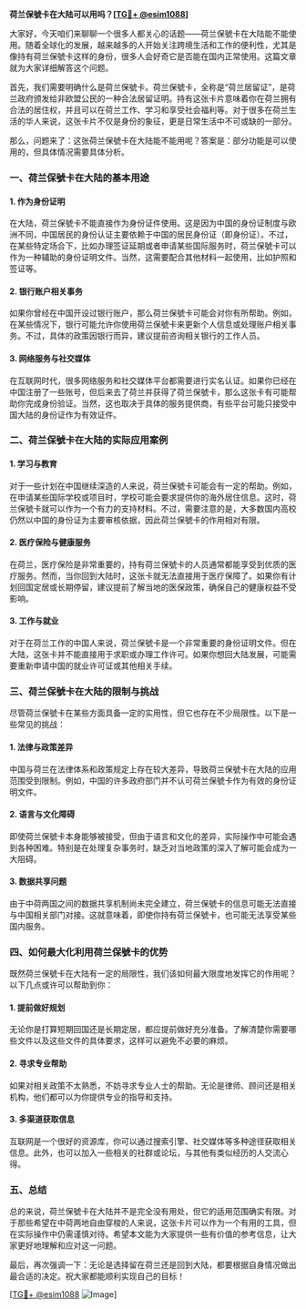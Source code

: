 **荷兰保號卡在大陆可以用吗？[[TG💪+ @esim1088](https://t.me/s/esim1088)]**

大家好，今天咱们来聊聊一个很多人都关心的话题——荷兰保號卡在大陆能不能使用。随着全球化的发展，越来越多的人开始关注跨境生活和工作的便利性，尤其是像持有荷兰保號卡这样的身份，很多人会好奇它是否能在国内正常使用。这篇文章就为大家详细解答这个问题。

首先，我们需要明确什么是荷兰保號卡。荷兰保號卡，全称是“荷兰居留证”，是荷兰政府颁发给非欧盟公民的一种合法居留证明。持有这张卡片意味着你在荷兰拥有合法的居住权，并且可以在荷兰工作、学习和享受社会福利等。对于很多在荷兰生活的华人来说，这张卡片不仅是身份的象征，更是日常生活中不可或缺的一部分。

那么，问题来了：这张荷兰保號卡在大陆能不能用呢？答案是：部分功能是可以使用的，但具体情况需要具体分析。

### **一、荷兰保號卡在大陆的基本用途**

#### **1. 作为身份证明**
在大陆，荷兰保號卡不能直接作为身份证件使用。这是因为中国的身份证制度与欧洲不同，中国居民的身份认证主要依赖于中国的居民身份证（即身份证）。不过，在某些特定场合下，比如办理签证延期或者申请某些国际服务时，荷兰保號卡可以作为一种辅助的身份证明文件。当然，这需要配合其他材料一起使用，比如护照和签证等。

#### **2. 银行账户相关事务**
如果你曾经在中国开设过银行账户，那么荷兰保號卡可能会对你有所帮助。例如，在某些情况下，银行可能允许你使用荷兰保號卡来更新个人信息或处理账户相关事务。不过，具体的政策因银行而异，建议提前咨询相关银行的工作人员。

#### **3. 网络服务与社交媒体**
在互联网时代，很多网络服务和社交媒体平台都需要进行实名认证。如果你已经在中国注册了一些账号，但后来去了荷兰并获得了荷兰保號卡，那么这张卡有可能帮助你完成身份验证。当然，这也取决于具体的服务提供商，有些平台可能只接受中国大陆的身份证作为有效证件。

### **二、荷兰保號卡在大陆的实际应用案例**

#### **1. 学习与教育**
对于一些计划在中国继续深造的人来说，荷兰保號卡可能会有一定的帮助。例如，在申请某些国际学校或项目时，学校可能会要求提供你的海外居住信息。这时，荷兰保號卡就可以作为一个有力的支持材料。不过，需要注意的是，大多数国内高校仍然以中国的身份证为主要审核依据，因此荷兰保號卡的作用相对有限。

#### **2. 医疗保险与健康服务**
在荷兰，医疗保险是非常重要的，持有荷兰保號卡的人员通常都能享受到优质的医疗服务。然而，当你回到大陆时，这张卡就无法直接用于医疗保障了。如果你有计划回国定居或长期停留，建议提前了解当地的医保政策，确保自己的健康权益不受影响。

#### **3. 工作与就业**
对于在荷兰工作的中国人来说，荷兰保號卡是一个非常重要的身份证明文件。但在大陆，这张卡并不能直接用于求职或办理工作许可。如果你想回大陆发展，可能需要重新申请中国的就业许可证或其他相关手续。

### **三、荷兰保號卡在大陆的限制与挑战**

尽管荷兰保號卡在某些方面具备一定的实用性，但它也存在不少局限性。以下是一些常见的挑战：

#### **1. 法律与政策差异**
中国与荷兰在法律体系和政策规定上存在较大差异，导致荷兰保號卡在大陆的应用范围受到限制。例如，中国的许多政府部门并不认可荷兰保號卡作为有效的身份证明文件。

#### **2. 语言与文化障碍**
即使荷兰保號卡本身能够被接受，但由于语言和文化的差异，实际操作中可能会遇到各种困难。特别是在处理复杂事务时，缺乏对当地政策的深入了解可能会成为一大阻碍。

#### **3. 数据共享问题**
由于中荷两国之间的数据共享机制尚未完全建立，荷兰保號卡的信息可能无法直接与中国相关部门对接。这就意味着，即使你持有荷兰保號卡，也可能无法享受某些国内服务。

### **四、如何最大化利用荷兰保號卡的优势**

既然荷兰保號卡在大陆有一定的局限性，我们该如何最大限度地发挥它的作用呢？以下几点或许可以帮助到你：

#### **1. 提前做好规划**
无论你是打算短期回国还是长期定居，都应提前做好充分准备。了解清楚你需要哪些文件以及这些文件的具体要求，这样可以避免不必要的麻烦。

#### **2. 寻求专业帮助**
如果对相关政策不太熟悉，不妨寻求专业人士的帮助。无论是律师、顾问还是相关机构，他们都可以为你提供专业的指导和支持。

#### **3. 多渠道获取信息**
互联网是一个很好的资源库，你可以通过搜索引擎、社交媒体等多种途径获取相关信息。此外，也可以加入一些相关的社群或论坛，与其他有类似经历的人交流心得。

### **五、总结**

总的来说，荷兰保號卡在大陆并不是完全没有用处，但它的适用范围确实有限。对于那些希望在中荷两地自由穿梭的人来说，这张卡片可以作为一个有用的工具，但在实际操作中仍需谨慎对待。希望本文能为大家提供一些有价值的参考信息，让大家更好地理解和应对这一问题。

最后，再次强调一下：无论是选择留在荷兰还是回到大陆，都要根据自身情况做出最合适的决定。祝大家都能顺利实现自己的目标！

[[TG💪+ @esim1088](https://t.me/s/esim1088) ![Image](https://i.postimg.cc/4NQfJmqS/Snipaste-2025-05-13-00-14-12.png)]